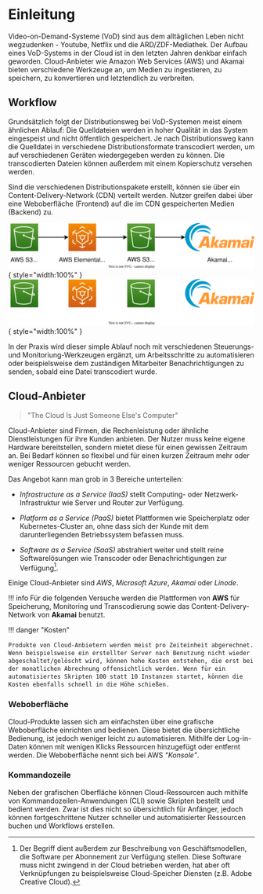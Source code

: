 # Einleitung

Video-on-Demand-Systeme (VoD) sind aus dem alltäglichen Leben nicht wegzudenken - Youtube, Netflix und die ARD/ZDF-Mediathek. Der Aufbau eines VoD-Systems in der Cloud ist in den letzten Jahren denkbar einfach geworden. Cloud-Anbieter wie Amazon Web Services (AWS) und Akamai bieten verschiedene Werkzeuge an, um Medien zu ingestieren, zu speichern, zu konvertieren und letztendlich zu verbreiten.

## Workflow

Grundsätzlich folgt der Distributionsweg bei VoD-Systemen meist einem ähnlichen Ablauf: Die Quelldateien werden in hoher Qualität in das System eingespeist und nicht öffentlich gespeichert. Je nach Distributionsweg kann die Quelldatei in verschiedene Distributionsformate transcodiert werden, um auf verschiedenen Geräten wiedergegeben werden zu können. Die transcodierten Dateien können außerdem mit einem Kopierschutz versehen werden.

Sind die verschiedenen Distributionspakete erstellt, können sie über ein Content-Delivery-Network (CDN) verteilt werden. Nutzer greifen dabei über eine Weboberfläche (Frontend) auf die im CDN gespeicherten Medien (Backend) zu.

![Cloud Transcoder Workflow](assets/diagrams/workflow.svg#only-light){ style="width:100%" }
![Cloud Transcoder Workflow](assets/diagrams/workflow_dark.svg#only-dark){ style="width:100%" }

In der Praxis wird dieser simple Ablauf noch mit verschiedenen Steuerungs- und Monitoriung-Werkzeugen ergänzt, um Arbeitsschritte zu automatisieren oder beispielsweise dem zuständigen Mitarbeiter Benachrichtigungen zu senden, sobald eine Datei transcodiert wurde.

## Cloud-Anbieter

> "The Cloud Is Just Someone Else's Computer"

Cloud-Anbieter sind Firmen, die Rechenleistung oder ähnliche Dienstleistungen für ihre Kunden anbieten. Der Nutzer muss keine eigene Hardware bereitstellen, sondern mietet diese für einen gewissen Zeitraum an. Bei Bedarf können so flexibel und für einen kurzen Zeitraum mehr oder weniger Ressourcen gebucht werden.

Das Angebot kann man grob in 3 Bereiche unterteilen: 

- *Infrastructure as a Service (IaaS)* stellt Computing- oder Netzwerk-Infrastruktur wie Server und Router zur Verfügung. 

- *Platform as a Service (PaaS)* bietet Plattformen wie Speicherplatz oder Kubernetes-Cluster an, ohne dass sich der Kunde mit dem darunterliegenden Betriebssystem befassen muss. 

- *Software as a Service (SaaS)* abstrahiert weiter und stellt reine Softwarelösungen wie Transcoder oder Benachrichtigungen zur Verfügung[^1]. 

Einige Cloud-Anbieter sind *AWS*, *Microsoft Azure*, *Akamai* oder *Linode*.

!!! info
    Für die folgenden Versuche werden die Plattformen von **AWS** für Speicherung, Monitoring und Transcodierung sowie das Content-Delivery-Network von **Akamai** benutzt.

!!! danger "Kosten"

    Produkte von Cloud-Anbietern werden meist pro Zeiteinheit abgerechnet. Wenn beispielsweise ein erstellter Server nach Benutzung nicht wieder abgeschaltet/gelöscht wird, können hohe Kosten entstehen, die erst bei der monatlichen Abrechnung offensichtlich werden. Wenn für ein automatisiertes Skripten 100 statt 10 Instanzen startet, können die Kosten ebenfalls schnell in die Höhe schießen.

### Weboberfläche

Cloud-Produkte lassen sich am einfachsten über eine grafische Weboberfläche einrichten und bedienen. Diese bietet die übersichtliche Bedienung, ist jedoch weniger leicht zu automatisieren. Mithilfe der Log-in-Daten können mit wenigen Klicks Ressourcen hinzugefügt oder entfernt werden. Die Weboberfläche nennt sich bei AWS *"Konsole"*.

### Kommandozeile

Neben der grafischen Oberfläche können Cloud-Ressourcen auch mithilfe von Kommandozeilen-Anwendungen (CLI) sowie Skripten bestellt und bedient werden. Zwar ist dies nicht so übersichtlich für Anfänger, jedoch können fortgeschrittene Nutzer schneller und automatisierter Ressourcen buchen und Workflows erstellen.


[^1]: Der Begriff dient außerdem zur Beschreibung von Geschäftsmodellen, die Software per Abonnement zur Verfügung stellen. Diese Software muss nicht zwingend in der Cloud betrieben werden, hat aber oft Verknüpfungen zu beispielsweise Cloud-Speicher Diensten (z.B. Adobe Creative Cloud).
